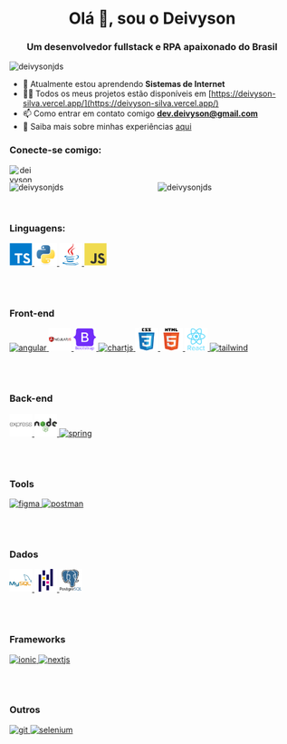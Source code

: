 <h1 align="center">Olá 👋, sou o Deivyson</h1>
<h3 align="center">Um desenvolvedor fullstack e RPA apaixonado do Brasil</h3>

<p align="left">
  <img src="https://komarev.com/ghpvc/?username=deivysonjds&label=Profile%20views&color=0e75b6&style=flat" alt="deivysonjds" />
</p>

- 🌱 Atualmente estou aprendendo **Sistemas de Internet**  
- 👨‍💻 Todos os meus projetos estão disponíveis em [https://deivyson-silva.vercel.app/](https://deivyson-silva.vercel.app/)  
- 📫 Como entrar em contato comigo **dev.deivyson@gmail.com**  
- 📄 Saiba mais sobre minhas experiências [aqui](https://www.canva.com/design/DAGcUy5qDBc/OP7zY_w6vXfZghV31sICfg/edit?utm_content=DAGcUy5qDBc&utm_campaign=designshare&utm_medium=link2&utm_source=sharebutton)  

<h3 align="left">Conecte-se comigo:</h3>
<p align="center">
  <a href="https://www.linkedin.com/in/deivyson-silva-218b84297/" target="blank">
    <img align="left" src="https://raw.githubusercontent.com/rahuldkjain/github-profile-readme-generator/master/src/images/icons/Social/linked-in-alt.svg" alt="deivyson silva" height="30" width="40" />
  </a>
</p>

<br style="clear: both;">

<img width="48%" align="left" src="https://github-readme-stats.vercel.app/api?username=deivysonjds&show_icons=true&locale=en" alt="deivysonjds" />
<img width="48%" align="right" src="https://github-readme-streak-stats.herokuapp.com/?user=deivysonjds&" alt="deivysonjds" />

<br style="clear: both;"><br>

<h3 align="left">Linguagens:</h3>

<a href="https://www.typescriptlang.org/" target="_blank" rel="noreferrer">
  <img src="https://raw.githubusercontent.com/devicons/devicon/master/icons/typescript/typescript-original.svg" alt="typescript" width="40" height="40" />
</a>

<a href="https://www.python.org" target="_blank" rel="noreferrer">
  <img src="https://raw.githubusercontent.com/devicons/devicon/master/icons/python/python-original.svg" alt="python" width="40" height="40" />
</a>

<a href="https://www.java.com" target="_blank" rel="noreferrer">
  <img src="https://raw.githubusercontent.com/devicons/devicon/master/icons/java/java-original.svg" alt="java" width="40" height="40" />
</a>

<a href="https://developer.mozilla.org/en-US/docs/Web/JavaScript" target="_blank" rel="noreferrer">
  <img src="https://raw.githubusercontent.com/devicons/devicon/master/icons/javascript/javascript-original.svg" alt="javascript" width="40" height="40" />
</a>

<br><br>

<h3 align="left">Front-end</h3>

<a href="https://angular.io" target="_blank" rel="noreferrer">
  <img src="https://angular.io/assets/images/logos/angular/angular.svg" alt="angular" width="40" height="40" />
</a>

<a href="https://angular.io" target="_blank" rel="noreferrer">
  <img src="https://raw.githubusercontent.com/devicons/devicon/master/icons/angularjs/angularjs-original-wordmark.svg" alt="angularjs" width="40" height="40" />
</a>

<a href="https://getbootstrap.com" target="_blank" rel="noreferrer">
  <img src="https://raw.githubusercontent.com/devicons/devicon/master/icons/bootstrap/bootstrap-plain-wordmark.svg" alt="bootstrap" width="40" height="40" />
</a>

<a href="https://www.chartjs.org" target="_blank" rel="noreferrer">
  <img src="https://www.chartjs.org/media/logo-title.svg" alt="chartjs" width="40" height="40" />
</a>

<a href="https://www.w3schools.com/css/" target="_blank" rel="noreferrer">
  <img src="https://raw.githubusercontent.com/devicons/devicon/master/icons/css3/css3-original-wordmark.svg" alt="css3" width="40" height="40" />
</a>

<a href="https://www.w3.org/html/" target="_blank" rel="noreferrer">
  <img src="https://raw.githubusercontent.com/devicons/devicon/master/icons/html5/html5-original-wordmark.svg" alt="html5" width="40" height="40" />
</a>

<a href="https://reactjs.org/" target="_blank" rel="noreferrer">
  <img src="https://raw.githubusercontent.com/devicons/devicon/master/icons/react/react-original-wordmark.svg" alt="react" width="40" height="40" />
</a>

<a href="https://tailwindcss.com/" target="_blank" rel="noreferrer">
  <img src="https://www.vectorlogo.zone/logos/tailwindcss/tailwindcss-icon.svg" alt="tailwind" width="40" height="40" />
</a>

<br><br>

<h3 align="left">Back-end</h3>

<a href="https://expressjs.com" target="_blank" rel="noreferrer">
  <img src="https://raw.githubusercontent.com/devicons/devicon/master/icons/express/express-original-wordmark.svg" alt="express" width="40" height="40" />
</a>

<a href="https://nodejs.org" target="_blank" rel="noreferrer">
  <img src="https://raw.githubusercontent.com/devicons/devicon/master/icons/nodejs/nodejs-original-wordmark.svg" alt="nodejs" width="40" height="40" />
</a>

<a href="https://spring.io/" target="_blank" rel="noreferrer">
  <img src="https://www.vectorlogo.zone/logos/springio/springio-icon.svg" alt="spring" width="40" height="40" />
</a>

<br><br>

<h3 align="left">Tools</h3>

<a href="https://www.figma.com/" target="_blank" rel="noreferrer">
  <img src="https://www.vectorlogo.zone/logos/figma/figma-icon.svg" alt="figma" width="40" height="40" />
</a>

<a href="https://postman.com" target="_blank" rel="noreferrer">
  <img src="https://www.vectorlogo.zone/logos/getpostman/getpostman-icon.svg" alt="postman" width="40" height="40" />
</a>

<br><br>

<h3 align="left">Dados</h3>

<a href="https://www.mysql.com/" target="_blank" rel="noreferrer">
  <img src="https://raw.githubusercontent.com/devicons/devicon/master/icons/mysql/mysql-original-wordmark.svg" alt="mysql" width="40" height="40" />
</a>

<a href="https://pandas.pydata.org/" target="_blank" rel="noreferrer">
  <img src="https://raw.githubusercontent.com/devicons/devicon/2ae2a900d2f041da66e950e4d48052658d850630/icons/pandas/pandas-original.svg" alt="pandas" width="40" height="40" />
</a>

<a href="https://www.postgresql.org" target="_blank" rel="noreferrer">
  <img src="https://raw.githubusercontent.com/devicons/devicon/master/icons/postgresql/postgresql-original-wordmark.svg" alt="postgresql" width="40" height="40" />
</a>

<br><br>

<h3 align="left">Frameworks</h3>

<a href="https://ionicframework.com" target="_blank" rel="noreferrer">
  <img src="https://upload.wikimedia.org/wikipedia/commons/d/d1/Ionic_Logo.svg" alt="ionic" width="40" height="40" />
</a>

<a href="https://nextjs.org/" target="_blank" rel="noreferrer">
  <img src="https://cdn.worldvectorlogo.com/logos/nextjs-2.svg" alt="nextjs" width="40" height="40" />
</a>

<br><br>

<h3 align="left">Outros</h3>

<a href="https://git-scm.com/" target="_blank" rel="noreferrer">
  <img src="https://www.vectorlogo.zone/logos/git-scm/git-scm-icon.svg" alt="git" width="40" height="40" />
</a>

<a href="https://www.selenium.dev" target="_blank" rel="noreferrer">
  <img src="https://raw.githubusercontent.com/detain/svg-logos/780f25886640cef088af994181646db2f6b1a3f8/svg/selenium-logo.svg" alt="selenium" width="40" height="40" />
</a>
